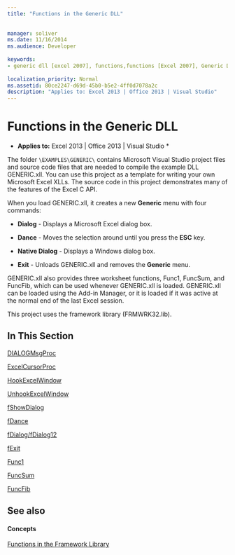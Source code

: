 ```yaml
---
title: "Functions in the Generic DLL"
 
 
manager: soliver
ms.date: 11/16/2014
ms.audience: Developer
 
keywords:
- generic dll [excel 2007], functions,functions [Excel 2007], Generic DLL
 
localization_priority: Normal
ms.assetid: 80ce2247-d69d-45b0-b5e2-4ff0d7078a2c
description: "Applies to: Excel 2013 | Office 2013 | Visual Studio"
---
```


# Functions in the Generic DLL

 * **Applies to:** Excel 2013 | Office 2013 | Visual Studio * 
  
The folder  `\EXAMPLES\GENERIC\` contains Microsoft Visual Studio project files and source code files that are needed to compile the example DLL GENERIC.xll. You can use this project as a template for writing your own Microsoft Excel XLLs. The source code in this project demonstrates many of the features of the Excel C API. 
  
When you load GENERIC.xll, it creates a new **Generic** menu with four commands: 
  
- **Dialog** - Displays a Microsoft Excel dialog box. 
    
- **Dance** - Moves the selection around until you press the **ESC** key. 
    
- **Native Dialog** - Displays a Windows dialog box. 
    
- **Exit** - Unloads GENERIC.xll and removes the **Generic** menu. 
    
GENERIC.xll also provides three worksheet functions, Func1, FuncSum, and FuncFib, which can be used whenever GENERIC.xll is loaded. GENERIC.xll can be loaded using the Add-in Manager, or it is loaded if it was active at the normal end of the last Excel session.
  
This project uses the framework library (FRMWRK32.lib).
  
## In This Section

[DIALOGMsgProc](dialogmsgproc.md)
  
[ExcelCursorProc](excelcursorproc.md)
  
[HookExcelWindow](hookexcelwindow.md)
  
[UnhookExcelWindow](unhookexcelwindow.md)
  
[fShowDialog](fshowdialog.md)
  
[fDance](fdance.md)
  
[fDialog/fDialog12](fdialog-fdialog12.md)
  
[fExit](fexit.md)
  
[Func1](func1.md)
  
[FuncSum](funcsum.md)
  
[FuncFib](funcfib.md)
  
## See also

#### Concepts

[Functions in the Framework Library](functions-in-the-framework-library.md)


